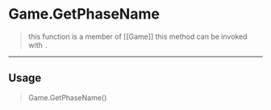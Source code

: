 # Game.GetPhaseName
> this function is a member of [[Game]]
> this method can be invoked with `.`
-----
## Usage
> Game.GetPhaseName()
